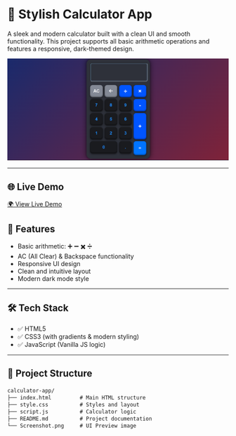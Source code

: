 # 🔢 Stylish Calculator App

A sleek and modern calculator built with a clean UI and smooth functionality. This project supports all basic arithmetic operations and features a responsive, dark-themed design.

![Calculator Screenshot](./Screenshot%202025-10-22%20145026.png)

---
## 🌐 Live Demo

[🌍 View Live Demo](https://sivaprasath-2002.github.io/calculator/)

## 🚀 Features

- Basic arithmetic: ➕ ➖ ✖️ ➗
- AC (All Clear) & Backspace functionality
- Responsive UI design
- Clean and intuitive layout
- Modern dark mode style

---

## 🛠️ Tech Stack

- ✅ HTML5  
- ✅ CSS3 (with gradients & modern styling)  
- ✅ JavaScript (Vanilla JS logic)

---

## 📁 Project Structure

```plaintext
calculator-app/
├── index.html         # Main HTML structure
├── style.css          # Styles and layout
├── script.js          # Calculator logic
├── README.md          # Project documentation
└── Screenshot.png     # UI Preview image
